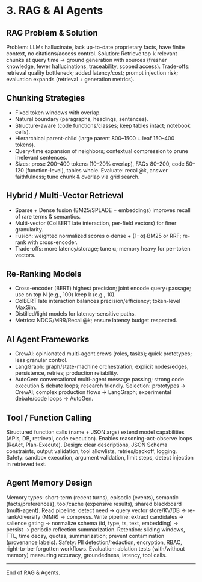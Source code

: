# 3. RAG & AI Agents

## RAG Problem & Solution
Problem: LLMs hallucinate, lack up-to-date proprietary facts, have finite context, no citations/access control.
Solution: Retrieve top‑k relevant chunks at query time → ground generation with sources (fresher knowledge, fewer hallucinations, traceability, scoped access).
Trade-offs: retrieval quality bottleneck; added latency/cost; prompt injection risk; evaluation expands (retrieval + generation metrics).

## Chunking Strategies
- Fixed token windows with overlap.
- Natural boundary (paragraphs, headings, sentences).
- Structure-aware (code functions/classes; keep tables intact; notebook cells).
- Hierarchical parent-child (large parent 800–1500 + leaf 150–400 tokens).
- Query-time expansion of neighbors; contextual compression to prune irrelevant sentences.
- Sizes: prose 200–400 tokens (10–20% overlap), FAQs 80–200, code 50–120 (function-level), tables whole.
Evaluate: recall@k, answer faithfulness; tune chunk & overlap via grid search.

## Hybrid / Multi-Vector Retrieval
- Sparse + Dense fusion (BM25/SPLADE + embeddings) improves recall of rare terms & semantics.
- Multi-vector (ColBERT late interaction, per-field vectors) for finer granularity.
- Fusion: weighted normalized scores α·dense + (1−α)·BM25 or RRF; re-rank with cross-encoder.
- Trade-offs: more latency/storage; tune α; memory heavy for per-token vectors.

## Re-Ranking Models
- Cross-encoder (BERT) highest precision; joint encode query+passage; use on top N (e.g., 100) keep k (e.g., 10).
- ColBERT late interaction balances precision/efficiency; token-level MaxSim.
- Distilled/light models for latency-sensitive paths.
- Metrics: NDCG/MRR/Recall@k; ensure latency budget respected.

## AI Agent Frameworks
- CrewAI: opinionated multi-agent crews (roles, tasks); quick prototypes; less granular control.
- LangGraph: graph/state-machine orchestration; explicit nodes/edges, persistence, retries; production reliability.
- AutoGen: conversational multi-agent message passing; strong code execution & debate loops; research friendly.
Selection: prototypes → CrewAI; complex production flows → LangGraph; experimental debate/code loops → AutoGen.

## Tool / Function Calling
Structured function calls (name + JSON args) extend model capabilities (APIs, DB, retrieval, code execution). Enables reasoning-act-observe loops (ReAct, Plan-Execute).
Design: clear descriptions, JSON Schema constraints, output validation, tool allowlists, retries/backoff, logging.
Safety: sandbox execution, argument validation, limit steps, detect injection in retrieved text.

## Agent Memory Design
Memory types: short-term (recent turns), episodic (events), semantic (facts/preferences), tool/cache (expensive results), shared blackboard (multi-agent).
Read pipeline: detect need → query vector store/KV/DB → re-rank/diversify (MMR) → compress.
Write pipeline: extract candidates → salience gating → normalize schema (id, type, ts, text, embedding) → persist → periodic reflection summarization.
Retention: sliding windows, TTL, time decay, quotas, summarization; prevent contamination (provenance labels).
Safety: PII detection/redaction, encryption, RBAC, right-to-be-forgotten workflows.
Evaluation: ablation tests (with/without memory) measuring accuracy, groundedness, latency, tool calls.

---
End of RAG & Agents.
